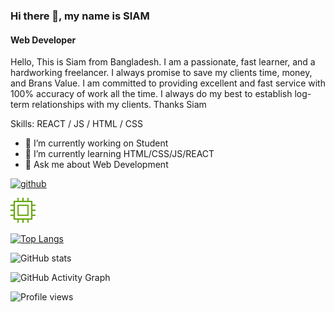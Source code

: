 ### Hi there 👋, my name is SIAM
#### Web Developer
Hello, This is Siam from Bangladesh. I am a passionate, fast learner, and a hardworking freelancer. I always promise to save my clients time, money, and Brans Value. I am committed to providing excellent and fast service with 100% accuracy of work all the time. I always do my best to establish log-term relationships with my clients. Thanks Siam

Skills:  REACT / JS / HTML / CSS

- 🔭 I’m currently working on Student 
- 🌱 I’m currently learning HTML/CSS/JS/REACT 
- 💬 Ask me about Web Development 


[<img src='https://cdn.jsdelivr.net/npm/simple-icons@3.0.1/icons/github.svg' alt='github' height='40'>](https://github.com/siamOSD)  

<a href='https://docs.github.com/en/developers'><img src='https://raw.githubusercontent.com/acervenky/animated-github-badges/master/assets/devbadge.gif' width='40' height='40'></a> 

[![Top Langs](https://github-readme-stats.vercel.app/api/top-langs/?username=siamOSD)](https://github.com/anuraghazra/github-readme-stats)

![GitHub stats](https://github-readme-stats.vercel.app/api?username=siamOSD&show_icons=true)  

![GitHub Activity Graph](https://activity-graph.herokuapp.com/graph?username=siamOSD)  

![Profile views](https://gpvc.arturio.dev/siamOSD)  
